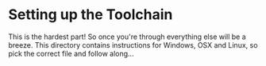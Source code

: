 # Setting up the Toolchain

This is the hardest part! So once you're through everything else will
be a breeze. This directory contains instructions for Windows, OSX and
Linux, so pick the correct file and follow along...
